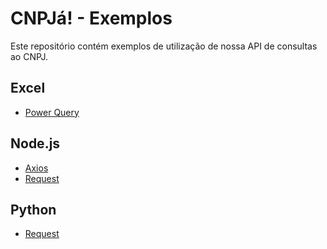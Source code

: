 # CNPJá! - Exemplos

Este repositório contém exemplos de utilização de nossa API de consultas ao CNPJ.

## Excel

- [Power Query](excel)

## Node.js

- [Axios](node-js/axios)
- [Request](node-js/request)


## Python

- [Request](python/requests)
